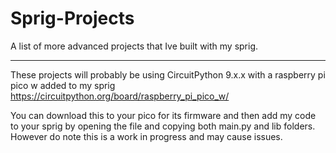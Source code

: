 # Sprig-Projects
A list of more advanced projects that Ive built with my sprig.

--- 

These projects will probably be using CircuitPython 9.x.x with a raspberry pi pico w added to my sprig
https://circuitpython.org/board/raspberry_pi_pico_w/

You can download this to your pico for its firmware and then add my code to your sprig by opening the file and copying both main.py and lib folders.
However do note this is a work in progress and may cause issues.
